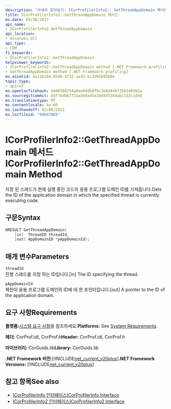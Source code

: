 ```yaml
---
description: '자세히 알아보기: ICorProfilerInfo2:: GetThreadAppDomain 메서드'
title: ICorProfilerInfo2::GetThreadAppDomain 메서드
ms.date: 03/30/2017
api_name:
- ICorProfilerInfo2.GetThreadAppDomain
api_location:
- mscorwks.dll
api_type:
- COM
f1_keywords:
- ICorProfilerInfo2::GetThreadAppDomain
helpviewer_keywords:
- ICorProfilerInfo2::GetThreadAppDomain method [.NET Framework profiling]
- GetThreadAppDomain method [.NET Framework profiling]
ms.assetid: 4a11b264-8540-4732-aa35-bc2d95b95b8e
topic_type:
- apiref
ms.openlocfilehash: b480388254a6ee84db9f6c3e8d44b7358246502a
ms.sourcegitcommit: ddf7edb67715a5b9a45e3dd44536dabc153c1de0
ms.translationtype: MT
ms.contentlocale: ko-KR
ms.lasthandoff: 02/06/2021
ms.locfileid: "99647065"
---
```

# <a name="icorprofilerinfo2getthreadappdomain-method"></a><span data-ttu-id="44379-103">ICorProfilerInfo2::GetThreadAppDomain 메서드</span><span class="sxs-lookup"><span data-stu-id="44379-103">ICorProfilerInfo2::GetThreadAppDomain Method</span></span>

<span data-ttu-id="44379-104">지정 된 스레드가 현재 실행 중인 코드의 응용 프로그램 도메인 ID를 가져옵니다.</span><span class="sxs-lookup"><span data-stu-id="44379-104">Gets the ID of the application domain in which the specified thread is currently executing code.</span></span>  
  
## <a name="syntax"></a><span data-ttu-id="44379-105">구문</span><span class="sxs-lookup"><span data-stu-id="44379-105">Syntax</span></span>  
  
```cpp  
HRESULT GetThreadAppDomain(  
    [in]  ThreadID threadId,  
    [out] AppDomainID *pAppDomainId);  
```  
  
## <a name="parameters"></a><span data-ttu-id="44379-106">매개 변수</span><span class="sxs-lookup"><span data-stu-id="44379-106">Parameters</span></span>  

 `threadId`  
 <span data-ttu-id="44379-107">진행 스레드를 지정 하는 ID입니다.</span><span class="sxs-lookup"><span data-stu-id="44379-107">[in] The ID specifying the thread.</span></span>  
  
 `pAppDomainId`  
 <span data-ttu-id="44379-108">제한이 응용 프로그램 도메인의 ID에 대 한 포인터입니다.</span><span class="sxs-lookup"><span data-stu-id="44379-108">[out] A pointer to the ID of the application domain.</span></span>  
  
## <a name="requirements"></a><span data-ttu-id="44379-109">요구 사항</span><span class="sxs-lookup"><span data-stu-id="44379-109">Requirements</span></span>  

 <span data-ttu-id="44379-110">**플랫폼:**[시스템 요구 사항](../../get-started/system-requirements.md)을 참조하세요.</span><span class="sxs-lookup"><span data-stu-id="44379-110">**Platforms:** See [System Requirements](../../get-started/system-requirements.md).</span></span>  
  
 <span data-ttu-id="44379-111">**헤더:** CorProf.idl, CorProf.h</span><span class="sxs-lookup"><span data-stu-id="44379-111">**Header:** CorProf.idl, CorProf.h</span></span>  
  
 <span data-ttu-id="44379-112">**라이브러리:** CorGuids.lib</span><span class="sxs-lookup"><span data-stu-id="44379-112">**Library:** CorGuids.lib</span></span>  
  
 <span data-ttu-id="44379-113">**.NET Framework 버전:**[!INCLUDE[net_current_v20plus](../../../../includes/net-current-v20plus-md.md)]</span><span class="sxs-lookup"><span data-stu-id="44379-113">**.NET Framework Versions:** [!INCLUDE[net_current_v20plus](../../../../includes/net-current-v20plus-md.md)]</span></span>  
  
## <a name="see-also"></a><span data-ttu-id="44379-114">참고 항목</span><span class="sxs-lookup"><span data-stu-id="44379-114">See also</span></span>

- [<span data-ttu-id="44379-115">ICorProfilerInfo 인터페이스</span><span class="sxs-lookup"><span data-stu-id="44379-115">ICorProfilerInfo Interface</span></span>](icorprofilerinfo-interface.md)
- [<span data-ttu-id="44379-116">ICorProfilerInfo2 인터페이스</span><span class="sxs-lookup"><span data-stu-id="44379-116">ICorProfilerInfo2 Interface</span></span>](icorprofilerinfo2-interface.md)
